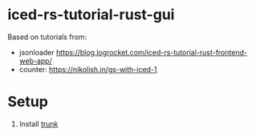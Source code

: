 # iced-rs-tutorial-rust-gui
Based on tutorials from:
* jsonloader https://blog.logrocket.com/iced-rs-tutorial-rust-frontend-web-app/
* counter: https://nikolish.in/gs-with-iced-1


# Setup
1. Install [trunk](https://trunkrs.dev/#install)